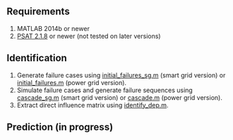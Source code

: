 ## Requirements

1. MATLAB 2014b or newer
2. [PSAT 2.1.8](http://faraday1.ucd.ie/psat.html) or newer (not tested on later versions)

## Identification

1. Generate failure cases using [initial_failures_sg.m](initial_failures_sg.m) (smart grid version) or [initial_failures.m](initial_failures.m) (power grid version).
2. Simulate failure cases and generate failure sequences using [cascade_sg.m](cascade_sg.m) (smart grid version) or [cascade.m](cascade.m) (power grid version).
3. Extract direct influence matrix using [identify_dep.m](identify_dep.m).

## Prediction (in progress)
